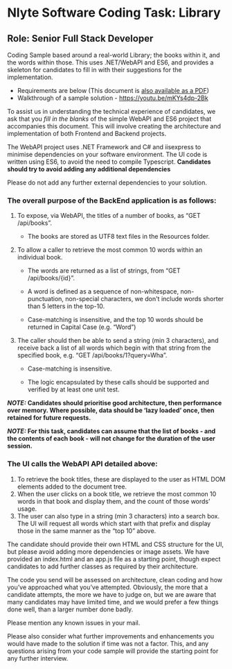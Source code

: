 # Nlyte Software Coding Task: Library
## Role: Senior Full Stack Developer

Coding Sample based around a real-world Library; the books within it, and the words within those.
This uses .NET/WebAPI and ES6, and provides a skeleton for candidates to fill in with their suggestions for the implementation.

* Requirements are below (This document is [also available as a PDF](https://github.com/RichTeaTime/LibrarySample/raw/master/README%20-%20Library.pdf))
* Walkthrough of a sample solution - https://youtu.be/mKYs4dp-2Bk

To assist us in understanding the technical experience of candidates, we ask that you *fill in the blanks* of the simple WebAPI and ES6 project that accompanies this document. This will involve creating the architecture and implementation of both Frontend and Backend projects.

The WebAPI project uses .NET Framework and C# and iisexpress to minimise dependencies on your software environment. The UI code is written using ES6, to avoid the need to compile Typescript. **Candidates should try to avoid adding any additional dependencies**

Please do not add any further external dependencies to your solution.

### The overall purpose of the BackEnd application is as follows:
1. To expose, via WebAPI, the titles of a number of books, as “GET /api/books”.
    * The books are stored as UTF8 text files in the Resources folder.
    
2. To allow a caller to retrieve the most common 10 words within an individual book.
 
    * The words are returned as a list of strings, from “GET /api/books/{id}”.

    * A word is defined as a sequence of non-whitespace, non-punctuation, non-special characters, we don't include words shorter than 5 letters in the top-10.

    * Case-matching is insensitive, and the top 10 words should be returned in Capital Case (e.g. “Word”)

3. The caller should then be able to send a string (min 3 characters), and receive back a list of all words which begin with that string from the specified book, e.g. “GET /api/books/1?query=Wha”.

    * Case-matching is insensitive.

    * The logic encapsulated by these calls should be supported and verified by at least one unit test.

**_NOTE:_ Candidates should prioritise good architecture, then performance over memory. Where possible, data should be ‘lazy loaded’ once, then retained for future requests.**

**_NOTE:_ For this task, candidates can assume that the list of books - and the contents of each book - will not change for the duration of the user session.**


### The UI calls the WebAPI API detailed above:
1. To retrieve the book titles, these are displayed to the user as HTML DOM elements added to the document tree.
2. When the user clicks on a book title, we retrieve the most common 10 words in that book and display them, and the count of those words’ usage.
3. The user can also type in a string (min 3 characters) into a search box. The UI will request all words which start with that prefix and display those in the same manner as the “top 10” above.

The candidate should provide their own HTML and CSS structure for the UI, but please avoid adding more dependencies or image assets. We have provided an index.html and an app.js file as a starting point, though expect candidates to add further classes as required by their architecture.


The code you send will be assessed on architecture, clean coding and how you’ve approached what you’ve attempted. Obviously, the more that a candidate attempts, the more we have to judge on, but we are aware that many candidates may have limited time, and we would prefer a few things done well, than a larger number done badly.

Please mention any known issues in your mail.

Please also consider what further improvements and enhancements you would have made to the solution if time was not a factor. This, and any questions arising from your code sample will provide the starting point for any further interview.
